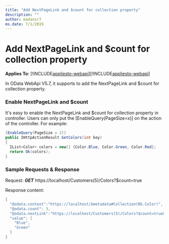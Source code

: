 ```yaml
---
title: "Add NextPageLink and $count for collection property"
description: ""
author: madansr7
ms.date: 7/1/2019
---
```

# Add NextPageLink and $count for collection property
**Applies To**: [!INCLUDE[appliesto-webapi](../includes/appliesto-webapi-v7.md)][!INCLUDE[appliesto-webapi](../includes/appliesto-webapi-v6.md)]

In OData WebApi V5.7, it supports to add the NextPageLink and $count for collection property.

### Enable NextPageLink and $count

It's easy to enable the NextPageLink and $count for collection property in controller. Users can only put the [EnableQuery(PageSize=x)] on the action of the controller.
For example:
```C#
[EnableQuery(PageSize = 2)]  
public IHttpActionResult GetColors(int key)  
{  
  IList<Color> colors = new[] {Color.Blue, Color.Green, Color.Red};  
  return Ok(colors);
}  
```

### Sample Requests & Response

Request: ***GET*** https://localhost/Customers(5)/Colors?$count=true

Response content:

```C#
{  
  "@odata.context":"https://localhost/$metadata#Collection(NS.Color)",
  "@odata.count": 3,  
  "@odata.nextLink":"https://localhost/Customers(5)/Colors?$count=true&$skip=2",
  "value": [  
    "Blue",  
    "Green"  
  ]  
} 
```
